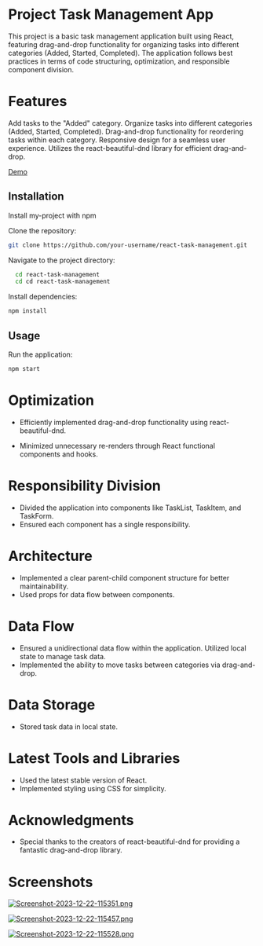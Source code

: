 
# Project Task Management App

This project is a basic task management application built using React, featuring drag-and-drop functionality for organizing tasks into different categories (Added, Started, Completed). The application follows best practices in terms of code structuring, optimization, and responsible component division.


# Features 

Add tasks to the "Added" category.
Organize tasks into different categories (Added, Started, Completed).
Drag-and-drop functionality for reordering tasks within each category.
Responsive design for a seamless user experience.
Utilizes the react-beautiful-dnd library for efficient drag-and-drop.

[Demo](https://task-management-react-teal.vercel.app/)

## Installation

Install my-project with npm

Clone the repository:

```bash
git clone https://github.com/your-username/react-task-management.git
```
Navigate to the project directory:

```bash
  cd react-task-management
  cd cd react-task-management
```
Install dependencies:

```bash
npm install
```

## Usage

Run the application:

```bash 
npm start
```
# Optimization
* Efficiently implemented drag-and-drop functionality using react-beautiful-dnd.

* Minimized unnecessary re-renders through React functional components and hooks.

# Responsibility Division
* Divided the application into components like TaskList, TaskItem, and TaskForm.
* Ensured each component has a single responsibility.

# Architecture
* Implemented a clear parent-child component structure for better maintainability.
* Used props for data flow between components.

# Data Flow
* Ensured a unidirectional data flow within the application.
Utilized local state to manage task data.
* Implemented the ability to move tasks between categories via drag-and-drop.

# Data Storage
* Stored task data in local state.

# Latest Tools and Libraries
* Used the latest stable version of React.
* Implemented styling using CSS for simplicity.

# Acknowledgments
* Special thanks to the creators of react-beautiful-dnd for providing a fantastic drag-and-drop library.
# Screenshots

[![Screenshot-2023-12-22-115351.png](https://i.postimg.cc/1XJYyWtQ/Screenshot-2023-12-22-115351.png)](https://postimg.cc/JHHQq5Z6)


[![Screenshot-2023-12-22-115457.png](https://i.postimg.cc/5NrnpQQn/Screenshot-2023-12-22-115457.png)](https://postimg.cc/hf9Ltjrd)

[![Screenshot-2023-12-22-115528.png](https://i.postimg.cc/FFWZskpN/Screenshot-2023-12-22-115528.png)](https://postimg.cc/c63YFHPb)
